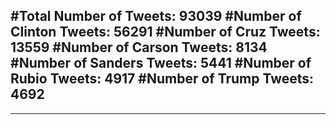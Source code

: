 #Total Number of Tweets: 93039 
#Number of Clinton Tweets: 56291
#Number of Cruz Tweets: 13559
#Number of Carson Tweets: 8134
#Number of Sanders Tweets: 5441
#Number of Rubio Tweets: 4917
#Number of Trump Tweets: 4692
---
---
